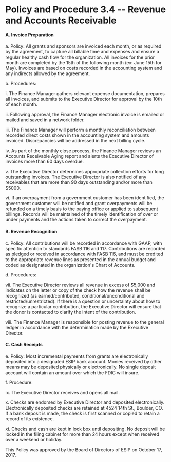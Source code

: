 **Policy and Procedure 3.4 -- Revenue and Accounts Receivable**
===============================================================

#### A.  Invoice Preparation

a.  Policy: All grants and sponsors are invoiced each month, or as
        required by the agreement, to capture all billable time and
        expenses and ensure a regular healthy cash flow for the
        organization. All invoices for the prior month are completed by
        the 15th of the following month (ex: June 15th for May).
        Invoices are based on costs recorded in the accounting system
        and any indirects allowed by the agreement.

b.  Procedures:

   i.  The Finance Manager gathers relevant expense documentation,
            prepares all invoices, and submits to the Executive Director
            for approval by the 10th of each month.

   ii. Following approval, the Finance Manager electronic invoice
            is emailed or mailed and saved in a network folder.

   iii. The Finance Manager will perform a monthly reconciliation
            between recorded direct costs shown in the accounting system
            and amounts invoiced. Discrepancies will be addressed in the
            next billing cycle.

   iv. As part of the monthly close process, the Finance Manager
            reviews an Accounts Receivable Aging report and alerts the
            Executive Director of invoices more than 60 days overdue.

   v.  The Executive Director determines appropriate collection
            efforts for long outstanding invoices. The Executive
            Director is also notified of any receivables that are more
            than 90 days outstanding and/or more than $5000.

   vi. If an overpayment from a government customer has been
            identified, the government customer will be notified and
            grant overpayments will be refunded on a timely basis to the
            paying office or applied to subsequent billings. Records
            will be maintained of the timely identification of over or
            under payments and the actions taken to correct the
            overpayment.

#### B.  Revenue Recognition 

c.  Policy: All contributions will be recorded in accordance with
        GAAP, with specific attention to standards FASB 116 and 117.
        Contributions are recorded as pledged or received in accordance
        with FASB 116, and must be credited to the appropriate revenue
        lines as presented in the annual budget and coded as designated
        in the organization's Chart of Accounts.

d.  Procedures:

   vii. The Executive Director reviews all revenue in excess of
            $5,000 and indicates on the letter or copy of the check how
            the revenue shall be recognized (as earned/contributed,
            conditional/unconditional and restricted/unrestricted). If
            there is a question or uncertainty about how to recognize a
            particular contribution, the Executive Director will ensure
            that the donor is contacted to clarify the intent of the
            contribution.

   viii. The Finance Manager is responsible for posting revenue to
            the general ledger in accordance with the determination made
            by the Executive Director.

#### C.  Cash Receipts 

e.  Policy: Most incremental payments from grants are electronically
        deposited into a designated ESIP bank account. Monies received
        by other means may be deposited physically or electronically. No
        single deposit account will contain an amount over which the
        FDIC will insure.

f.  Procedure:

   ix. The Executive Director receives and opens all mail.

   x.  Checks are endorsed by Executive Director and deposited
            electronically. Electronically deposited checks are retained
            at 4524 14th St., Boulder, CO. If a bank deposit is made,
            the check is first scanned or copied to retain a record of
            its existence.

   xi. Checks and cash are kept in lock box until depositing. No
            deposit will be locked in the filing cabinet for more than
            24 hours except when received over a weekend or holiday.

This Policy was approved by the Board of Directors of ESIP on October
17, 2017.
